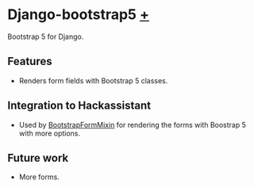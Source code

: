 # Django-bootstrap5 [+](https://django-bootstrap5.readthedocs.io/en/latest/)

Bootstrap 5 for Django.

## Features

- Renders form fields with Bootstrap 5 classes.

## Integration to Hackassistant

- Used by [BootstrapFormMixin](../../utility/generic/bootstrap_form_mixin.md) for rendering the forms with Boostrap 5 with more options.

## Future work

- More forms.
